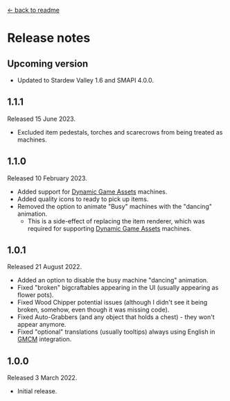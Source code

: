 [← back to readme](README.md)

# Release notes

## Upcoming version

* Updated to Stardew Valley 1.6 and SMAPI 4.0.0.

## 1.1.1
Released 15 June 2023.

* Excluded item pedestals, torches and scarecrows from being treated as machines.

## 1.1.0
Released 10 February 2023.

* Added support for [Dynamic Game Assets](https://www.nexusmods.com/stardewvalley/mods/9365) machines.
* Added quality icons to ready to pick up items.
* Removed the option to animate "Busy" machines with the "dancing" animation.
	* This is a side-effect of replacing the item renderer, which was required for supporting [Dynamic Game Assets](https://www.nexusmods.com/stardewvalley/mods/9365) machines.

## 1.0.1
Released 21 August 2022.

* Added an option to disable the busy machine "dancing" animation.
* Fixed "broken" bigcraftables appearing in the UI (usually appearing as flower pots).
* Fixed Wood Chipper potential issues (although I didn't see it being broken, somehow, even though it was missing code).
* Fixed Auto-Grabbers (and any object that holds a chest) - they won't appear anymore.
* Fixed "optional" translations (usually tooltips) always using English in [GMCM](https://www.nexusmods.com/stardewvalley/mods/5098) integration.

## 1.0.0
Released 3 March 2022.

* Initial release.
